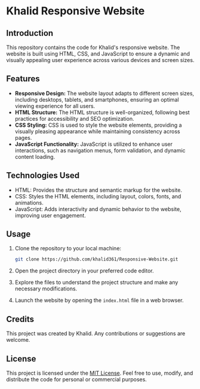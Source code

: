 # Khalid Responsive Website

## Introduction

This repository contains the code for Khalid's responsive website. The website is built using HTML, CSS, and JavaScript to ensure a dynamic and visually appealing user experience across various devices and screen sizes.

## Features

- **Responsive Design:** The website layout adapts to different screen sizes, including desktops, tablets, and smartphones, ensuring an optimal viewing experience for all users.
- **HTML Structure:** The HTML structure is well-organized, following best practices for accessibility and SEO optimization.
- **CSS Styling:** CSS is used to style the website elements, providing a visually pleasing appearance while maintaining consistency across pages.
- **JavaScript Functionality:** JavaScript is utilized to enhance user interactions, such as navigation menus, form validation, and dynamic content loading.

## Technologies Used

- HTML: Provides the structure and semantic markup for the website.
- CSS: Styles the HTML elements, including layout, colors, fonts, and animations.
- JavaScript: Adds interactivity and dynamic behavior to the website, improving user engagement.

## Usage

1. Clone the repository to your local machine:

   ```bash
   git clone https://github.com/khalid361/Responsive-Website.git
   ```

2. Open the project directory in your preferred code editor.

3. Explore the files to understand the project structure and make any necessary modifications.

4. Launch the website by opening the `index.html` file in a web browser.

## Credits

This project was created by Khalid. Any contributions or suggestions are welcome.

## License

This project is licensed under the [MIT License](LICENSE). Feel free to use, modify, and distribute the code for personal or commercial purposes.
